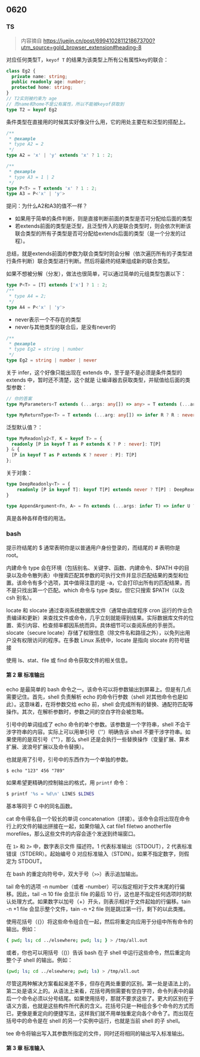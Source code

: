 ## 0620

### TS

> 内容摘自 https://juejin.cn/post/6994102811218673700?utm_source=gold_browser_extension#heading-8

对应任何类型T，`keyof T` 的结果为该类型上所有公有属性key的联合：    

```ts
class Eg2 {
  private name: string;
  public readonly age: number;
  protected home: string;
}
// T2实则被约束为 age
// 而name和home不是公有属性，所以不能被keyof获取到
type T2 = keyof Eg2
```    

条件类型在直接用的时候其实好像没什么用，它的用处主要在和泛型的搭配上。   

```ts
/**
 * @example
 * type A2 = 2
 */
type A2 = 'x' | 'y' extends 'x' ? 1 : 2;

/**
 * @example
 * type A3 = 1 | 2
 */
type P<T> = T extends 'x' ? 1 : 2;
type A3 = P<'x' | 'y'>
```   

提问：为什么A2和A3的值不一样？   

- 如果用于简单的条件判断，则是直接判断前面的类型是否可分配给后面的类型
- 若extends前面的类型是泛型，且泛型传入的是联合类型时，则会依次判断该联合类型的所有子类型是否可分配给extends后面的类型（是一个分发的过程）。    

总结，就是extends前面的参数为联合类型时则会分解（依次遍历所有的子类型进行条件判断）联合类型进行判断。然后将最终的结果组成新的联合类型。    

如果不想被分解（分发），做法也很简单，可以通过简单的元组类型包裹以下：    

```ts
type P<T> = [T] extends ['x'] ? 1 : 2;
/**
 * type A4 = 2;
 */
type A4 = P<'x' | 'y'>
```     


- never表示一个不存在的类型
- never与其他类型的联合后，是没有never的   

```ts
/**
 * @example
 * type Eg2 = string | number
 */
type Eg2 = string | number | never
```   

关于 infer，这个好像只能出现在 extends 中，至于是不是必须是条件类型的 extends 中，暂时还不清楚，这个就是
让编译器去获取类型，并赋值给后面的类型参数：   

```ts
// 你的答案
type MyParameters<T extends (...args: any[]) => any> = T extends (...arg: infer P) => any? P: never;

type MyReturnType<T> = T extends (...arg: any[]) => infer R ? R : never;
```    

泛型默认值？：    

```ts
type MyReadonly2<T, K = keyof T> = {
  readonly [P in keyof T as P extends K ? P : never]: T[P]
} & {
  [P in keyof T as P extends K ? never : P]: T[P]
};
```   

关于对象：   

```ts
type DeepReadonly<T> = {
    readonly [P in keyof T]: keyof T[P] extends never ? T[P] : DeepReadonly<T[P]>
}
```    

```ts
type AppendArgument<Fn, A> = Fn extends (...args: infer T) => infer U ? ((...args: [...T, A]) => U) : never
```    

真是各种各样奇怪的用法。    


### bash

提示符结尾的 $ 通常表明你是以普通用户身份登录的，而结尾的 # 表明你是 root。   

内建命令 type 会在环境（包括别名、关键字、函数、内建命令、$PATH 中的目录以及命令散列表）中搜索匹配其参数的可执行文件并显示匹配结果的类型和位置。该命令有多个选项，其中值得注意的是 -a，它会打印出所有的匹配结果，而不是只找出第一个匹配。which 命令与 type 类似，但它只搜索 $PATH（以及 csh 别名）。    

locate 和 slocate 通过查询系统数据库文件（通常由调度程序 cron 运行的作业负责编译和更新）来查找文件或命令，几乎立刻就能得到结果。实际数据库文件的位置、索引内容、检查频率都因系统而异。具体细节可以查阅系统的手册页。slocate（secure locate）存储了权限信息（除文件名和路径之外），以免列出用户没有权限访问的程序。在多数 Linux 系统中，locate 是指向 slocate 的符号链接    

使用 ls、stat、file 或 find 命令获取文件的相关信息。    

#### 第 2 章 标准输出

echo 是最简单的 bash 命令之一。该命令可以将参数输出到屏幕上。但是有几点需要记住。首先，shell 负责解析 echo 的命令行参数（shell 对其他命令也是如此）。这意味着，在将参数交给 echo 前，shell 会完成所有的替换、通配符匹配等操作。其次，在解析参数时，参数之间的空白字符会被忽略。     

引号中的单词组成了 echo 命令的单个参数。该参数是一个字符串，shell 不会干涉字符串的内容。实际上可以用单引号（''）明确告诉 shell 不要干涉字符串。如果使用的是双引号（""），那么 shell 还是会执行一些替换操作（变量扩展、算术扩展、波浪号扩展以及命令替换）。   

也就是用了引号，引号中的东西作为一个单独的参数。    

```shell
$ echo "123" 456 "789"
```     

如果希望更精确的控制输出的格式，用 `printf` 命令：   

```bash
$ printf '%s = %d\n' LINES $LINES
```    

基本等同于 C 中的同名函数。    

cat 命令得名自一个较长的单词 concatenation（拼接）。该命令会将出现在命令行上的文件的输出拼接在一起，如果你输入 cat file1 filetwo anotherfile morefiles，那么这些文件的内容会逐个发送到终端窗口。    

在 `1>` 和 `2>` 中，数字表示文件 描述符。1 代表标准输出（STDOUT），2 代表标准错误（STDERR）。起始编号 0 对应标准输入（STDIN）。如果不指定数字，则假定为 STDOUT。     

在 bash 的重定向符号中，双大于号（`>>`）表示追加输出。    

tail 命令的选项 -n number（或者 -number）可以指定相对于文件末尾的行偏移。因此，tail -n 10 file 会显示 file 的最后 10 行，这也是不指定任何选项时的默认处理方式。如果数字以加号（+）开头，则表示相对于文件起始的行偏移。tain -n +1 file 会显示整个文件，tain -n +2 file 则是跳过第一行，剩下的以此类推。    

使用花括号（{}）将这些命令组合在一起，然后将重定向应用于分组中所有命令的输出。例如：

```bash
{ pwd; ls; cd ../elsewhere; pwd; ls; } > /tmp/all.out
```     

或者，你也可以用括号（()）告诉 bash 在子 shell 中运行这些命令，然后重定向整个子 shell 的输出。例如：    

```bash
(pwd; ls; cd ../elsewhere; pwd; ls) > /tmp/all.out
```    

尽管这两种解决方案看起来差不多，但存在两处重要的区别。第一处是语法上的，第二处是语义上的。从语法上来看，花括号两侧需要有空白字符，命令列表中的最后一个命令必须以分号结尾。如果使用括号，那就不要求这些了。更大的区别在于语义方面，也就是这些构件所代表的含义。花括号只是一种组合多个命令的方式而已，更像是重定向的便捷写法，这样我们就不用单独重定向各个命令了。而出现在括号中的命令是在 shell 的另一个实例中运行，也就是当前 shell 的子 shell。     

tee 命令将输出写入其参数所指定的文件，同时还将相同的输出写入标准输出。     

#### 第 3 章 标准输入

